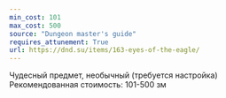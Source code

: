 ```yaml
---
min_cost: 101
max_cost: 500
source: "Dungeon master's guide"
requires_attunement: True
url: https://dnd.su/items/163-eyes-of-the-eagle/
---
```


Чудесный предмет, необычный (требуется настройка)
Рекомендованная стоимость: 101-500 зм